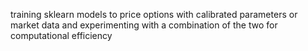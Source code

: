 training sklearn models to price options with calibrated parameters or market data and experimenting with a combination of the two for computational efficiency
